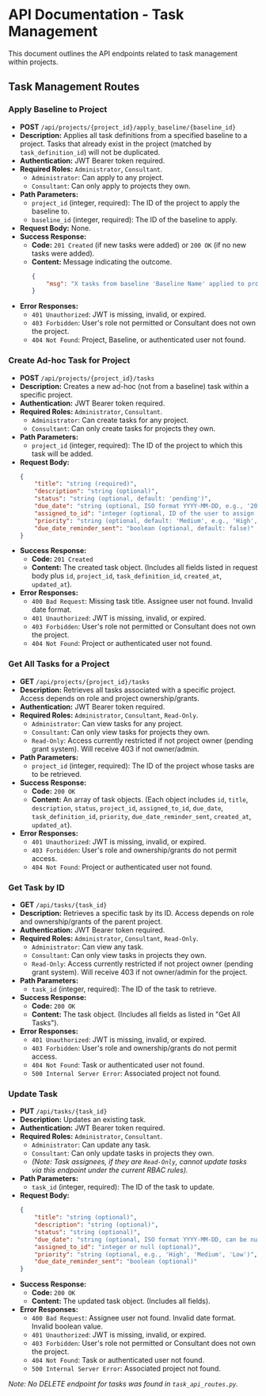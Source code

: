 # API Documentation - Task Management

This document outlines the API endpoints related to task management within projects.

## Task Management Routes

### Apply Baseline to Project

*   **POST** `/api/projects/{project_id}/apply_baseline/{baseline_id}`
*   **Description:** Applies all task definitions from a specified baseline to a project. Tasks that already exist in the project (matched by `task_definition_id`) will not be duplicated.
*   **Authentication:** JWT Bearer token required.
*   **Required Roles:** `Administrator`, `Consultant`.
    *   `Administrator`: Can apply to any project.
    *   `Consultant`: Can only apply to projects they own.
*   **Path Parameters:**
    *   `project_id` (integer, required): The ID of the project to apply the baseline to.
    *   `baseline_id` (integer, required): The ID of the baseline to apply.
*   **Request Body:** None.
*   **Success Response:**
    *   **Code:** `201 Created` (if new tasks were added) or `200 OK` (if no new tasks were added).
    *   **Content:** Message indicating the outcome.
        ```json
        {
            "msg": "X tasks from baseline 'Baseline Name' applied to project 'Project Name'."
        }
        ```
*   **Error Responses:**
    *   `401 Unauthorized`: JWT is missing, invalid, or expired.
    *   `403 Forbidden`: User's role not permitted or Consultant does not own the project.
    *   `404 Not Found`: Project, Baseline, or authenticated user not found.

### Create Ad-hoc Task for Project

*   **POST** `/api/projects/{project_id}/tasks`
*   **Description:** Creates a new ad-hoc (not from a baseline) task within a specific project.
*   **Authentication:** JWT Bearer token required.
*   **Required Roles:** `Administrator`, `Consultant`.
    *   `Administrator`: Can create tasks for any project.
    *   `Consultant`: Can only create tasks for projects they own.
*   **Path Parameters:**
    *   `project_id` (integer, required): The ID of the project to which this task will be added.
*   **Request Body:**
    ```json
    {
        "title": "string (required)",
        "description": "string (optional)",
        "status": "string (optional, default: 'pending')",
        "due_date": "string (optional, ISO format YYYY-MM-DD, e.g., '2024-03-15')",
        "assigned_to_id": "integer (optional, ID of the user to assign this task to)",
        "priority": "string (optional, default: 'Medium', e.g., 'High', 'Medium', 'Low')",
        "due_date_reminder_sent": "boolean (optional, default: false)"
    }
    ```
*   **Success Response:**
    *   **Code:** `201 Created`
    *   **Content:** The created task object. (Includes all fields listed in request body plus `id`, `project_id`, `task_definition_id`, `created_at`, `updated_at`).
*   **Error Responses:**
    *   `400 Bad Request`: Missing task title. Assignee user not found. Invalid date format.
    *   `401 Unauthorized`: JWT is missing, invalid, or expired.
    *   `403 Forbidden`: User's role not permitted or Consultant does not own the project.
    *   `404 Not Found`: Project or authenticated user not found.

### Get All Tasks for a Project

*   **GET** `/api/projects/{project_id}/tasks`
*   **Description:** Retrieves all tasks associated with a specific project. Access depends on role and project ownership/grants.
*   **Authentication:** JWT Bearer token required.
*   **Required Roles:** `Administrator`, `Consultant`, `Read-Only`.
    *   `Administrator`: Can view tasks for any project.
    *   `Consultant`: Can only view tasks for projects they own.
    *   `Read-Only`: Access currently restricted if not project owner (pending grant system). Will receive 403 if not owner/admin.
*   **Path Parameters:**
    *   `project_id` (integer, required): The ID of the project whose tasks are to be retrieved.
*   **Success Response:**
    *   **Code:** `200 OK`
    *   **Content:** An array of task objects. (Each object includes `id`, `title`, `description`, `status`, `project_id`, `assigned_to_id`, `due_date`, `task_definition_id`, `priority`, `due_date_reminder_sent`, `created_at`, `updated_at`).
*   **Error Responses:**
    *   `401 Unauthorized`: JWT is missing, invalid, or expired.
    *   `403 Forbidden`: User's role and ownership/grants do not permit access.
    *   `404 Not Found`: Project or authenticated user not found.

### Get Task by ID

*   **GET** `/api/tasks/{task_id}`
*   **Description:** Retrieves a specific task by its ID. Access depends on role and ownership/grants of the parent project.
*   **Authentication:** JWT Bearer token required.
*   **Required Roles:** `Administrator`, `Consultant`, `Read-Only`.
    *   `Administrator`: Can view any task.
    *   `Consultant`: Can only view tasks in projects they own.
    *   `Read-Only`: Access currently restricted if not project owner (pending grant system). Will receive 403 if not owner/admin for the project.
*   **Path Parameters:**
    *   `task_id` (integer, required): The ID of the task to retrieve.
*   **Success Response:**
    *   **Code:** `200 OK`
    *   **Content:** The task object. (Includes all fields as listed in "Get All Tasks").
*   **Error Responses:**
    *   `401 Unauthorized`: JWT is missing, invalid, or expired.
    *   `403 Forbidden`: User's role and ownership/grants do not permit access.
    *   `404 Not Found`: Task or authenticated user not found.
    *   `500 Internal Server Error`: Associated project not found.

### Update Task

*   **PUT** `/api/tasks/{task_id}`
*   **Description:** Updates an existing task.
*   **Authentication:** JWT Bearer token required.
*   **Required Roles:** `Administrator`, `Consultant`.
    *   `Administrator`: Can update any task.
    *   `Consultant`: Can only update tasks in projects they own.
    *   *(Note: Task assignees, if they are `Read-Only`, cannot update tasks via this endpoint under the current RBAC rules).*
*   **Path Parameters:**
    *   `task_id` (integer, required): The ID of the task to update.
*   **Request Body:**
    ```json
    {
        "title": "string (optional)",
        "description": "string (optional)",
        "status": "string (optional)",
        "due_date": "string (optional, ISO format YYYY-MM-DD, can be null or empty to clear)",
        "assigned_to_id": "integer or null (optional)",
        "priority": "string (optional, e.g., 'High', 'Medium', 'Low')",
        "due_date_reminder_sent": "boolean (optional)"
    }
    ```
*   **Success Response:**
    *   **Code:** `200 OK`
    *   **Content:** The updated task object. (Includes all fields).
*   **Error Responses:**
    *   `400 Bad Request`: Assignee user not found. Invalid date format. Invalid boolean value.
    *   `401 Unauthorized`: JWT is missing, invalid, or expired.
    *   `403 Forbidden`: User's role not permitted or Consultant does not own the project.
    *   `404 Not Found`: Task or authenticated user not found.
    *   `500 Internal Server Error`: Associated project not found.

*Note: No DELETE endpoint for tasks was found in `task_api_routes.py`.*
